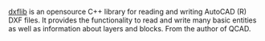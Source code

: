 [dxflib](https://sourceforge.net/projects/dxflib/) is an opensource C++ library for reading and writing AutoCAD (R) DXF files. It provides the functionality to read and write many basic entities as well as information about layers and blocks. From the author of QCAD.
